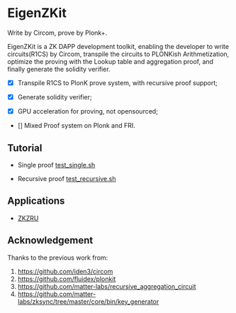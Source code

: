 # EigenZKit
Write by Circom, prove by Plonk+.

EigenZKit is a ZK DAPP development toolkit,  enabling the developer to write circuits(R1CS) by Circom, transpile the circuits to PLONKish Arithmetization, optimize the proving with the Lookup table and aggregation proof, and finally generate the solidity verifier. 

* [x] Transpile R1CS to PlonK prove system, with recursive proof support;

* [x] Generate solidity verifier;

* [x] GPU acceleration for proving, not opensourced; 

* [] Mixed Proof system on Plonk and FRI.


## Tutorial
* Single proof
[test_single.sh](./test/test_single.sh)

* Recursive proof
[test_recursive.sh](./test/test_recursive.sh)

## Applications
* [ZKZRU](https://github.com/ieigen/ZKZRU)

## Acknowledgement

Thanks to the previous work from:

1. https://github.com/iden3/circom
2. https://github.com/fluidex/plonkit
3. https://github.com/matter-labs/recursive_aggregation_circuit
4. https://github.com/matter-labs/zksync/tree/master/core/bin/key_generator
